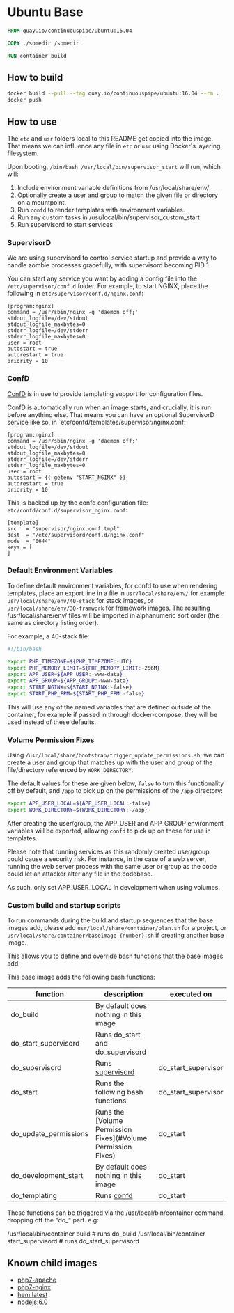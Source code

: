 # Ubuntu Base

```Dockerfile
FROM quay.io/continuouspipe/ubuntu:16.04

COPY ./somedir /somedir

RUN container build
```

## How to build
```bash
docker build --pull --tag quay.io/continuouspipe/ubuntu:16.04 --rm .
docker push
```

## How to use

The `etc` and `usr` folders local to this README get copied into the image. That means we can influence any file in
`etc` or `usr` using Docker's layering filesystem.

Upon booting, `/bin/bash /usr/local/bin/supervisor_start` will run, which will:

1. Include environment variable definitions from /usr/local/share/env/
2. Optionally create a user and group to match the given file or directory on a mountpoint.
3. Run `confd` to render templates with environment variables.
4. Run any custom tasks in /usr/local/bin/supervisor_custom_start
5. Run supervisord to start services

### SupervisorD

We are using supervisord to control service startup and provide a way to handle zombie processes gracefully,
with supervisord becoming PID 1.

You can start any service you want by adding a config file into the `/etc/supervisor/conf.d` folder.
For example, to start NGINX, place the following in `etc/supervisor/conf.d/nginx.conf`:

```
[program:nginx]
command = /usr/sbin/nginx -g 'daemon off;'
stdout_logfile=/dev/stdout
stdout_logfile_maxbytes=0
stderr_logfile=/dev/stderr
stderr_logfile_maxbytes=0
user = root
autostart = true
autorestart = true
priority = 10
```

### ConfD

[ConfD](https://github.com/kelseyhightower/confd) is in use to provide templating support for configuration files.

ConfD is automatically run when an image starts, and crucially, it is run before anything else. That means you can
have an optional SupervisorD service like so, in `etc/confd/templates/supervisor/nginx.conf:

```
[program:nginx]
command = /usr/sbin/nginx -g 'daemon off;'
stdout_logfile=/dev/stdout
stdout_logfile_maxbytes=0
stderr_logfile=/dev/stderr
stderr_logfile_maxbytes=0
user = root
autostart = {{ getenv "START_NGINX" }}
autorestart = true
priority = 10
```

This is backed up by the confd configuration file: `etc/confd/conf.d/supervisor_nginx.conf`:

```
[template]
src   = "supervisor/nginx.conf.tmpl"
dest  = "/etc/supervisord/conf.d/nginx.conf"
mode  = "0644"
keys = [
]
```

### Default Environment Variables

To define default environment variables, for confd to use when rendering templates, place an export line in
a file in `usr/local/share/env/` for example `usr/local/share/env/40-stack` for stack images, or
`usr/local/share/env/30-framwork` for framework images. The resulting /usr/local/share/env/ files will be
imported in alphanumeric sort order (the same as directory listing order).

For example, a 40-stack file:
```bash
#!/bin/bash

export PHP_TIMEZONE=${PHP_TIMEZONE:-UTC}
export PHP_MEMORY_LIMIT=${PHP_MEMORY_LIMIT:-256M}
export APP_USER=${APP_USER:-www-data}
export APP_GROUP=${APP_GROUP:-www-data}
export START_NGINX=${START_NGINX:-false}
export START_PHP_FPM=${START_PHP_FPM:-false}
```
This will use any of the named variables that are defined outside of the container, for example if passed in through
docker-compose, they will be used instead of these defaults.

### Volume Permission Fixes

Using `/usr/local/share/bootstrap/trigger_update_permissions.sh`, we can create a user and group that matches up with
the user and group of the file/directory referenced by `WORK_DIRECTORY`.

The default values for these are given below, `false` to turn this functionality off by default, and `/app` to pick up
on the permissions of the `/app` directory:

```bash
export APP_USER_LOCAL=${APP_USER_LOCAL:-false}
export WORK_DIRECTORY=${WORK_DIRECTORY:-/app}
```

After creating the user/group, the APP_USER and APP_GROUP environment variables will be exported, allowing `confd` to
pick up on these for use in templates.

Please note that running services as this randomly created user/group could cause a security risk. For instance, in the
case of a web server, running the web server process with the same user or group as the code could let an attacker
alter any file in the codebase.

As such, only set APP_USER_LOCAL in development when using volumes.

### Custom build and startup scripts

To run commands during the build and startup sequences that the base images add,
please add `usr/local/share/container/plan.sh` for a project, or
`usr/local/share/container/baseimage-{number}.sh` if creating another base image.

This allows you to define and override bash functions that the base images add.

This base image adds the following bash functions:

function | description | executed on
--- | --- | ---
do_build | By default does nothing in this image
do_start_supervisord | Runs do_start and do_supervisord
do_supervisord | Runs [supervisord](#SupervisorD) | do_start_supervisor
do_start | Runs the following bash functions | do_start_supervisor
do_update_permissions | Runs the [Volume Permission Fixes](#Volume Permission Fixes) | do_start
do_development_start | By default does nothing in this image | do_start
do_templating | Runs [confd](#ConfD) | do_start

These functions can be triggered via the /usr/local/bin/container command, dropping off the "do_" part. e.g:

/usr/local/bin/container build # runs do_build
/usr/local/bin/container start_supervisord # runs do_start_supervisord


## Known child images

- [php7-apache](../../php-apache/)
- [php7-nginx](../../php-nginx/)
- [hem:latest](../../hem)
- [nodejs:6.0](../../nodejs/6.0)
